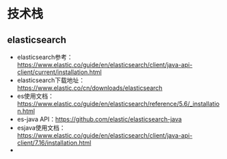 # 技术栈
## elasticsearch
- elasticsearch参考：https://www.elastic.co/guide/en/elasticsearch/client/java-api-client/current/installation.html
- elasticsearch下载地址：https://www.elastic.co/cn/downloads/elasticsearch
- es使用文档：https://www.elastic.co/guide/en/elasticsearch/reference/5.6/_installation.html
- es-java API：https://github.com/elastic/elasticsearch-java
- esjava使用文档：https://www.elastic.co/guide/en/elasticsearch/client/java-api-client/7.16/installation.html
- 